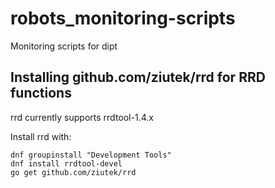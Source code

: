 # robots_monitoring-scripts
Monitoring scripts for dipt

## Installing github.com/ziutek/rrd for RRD functions

rrd currently supports rrdtool-1.4.x

Install rrd with:

	dnf groupinstall "Development Tools"
	dnf install rrdtool-devel
	go get github.com/ziutek/rrd

